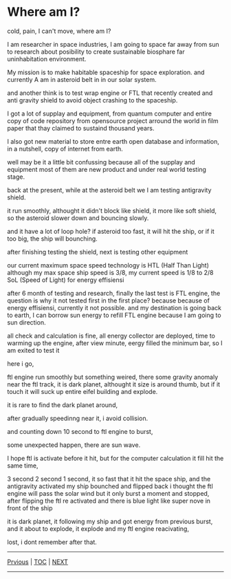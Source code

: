 # Where am I?

cold, pain, I can't move, where am I?

I am researcher in space industries, I am going to space far away from sun to research about posibility to create sustainable biosphare far uninhabitation environment. 

My mission is to make habitable spaceship for space exploration. and currently A am in asteroid belt in in our solar system.

and another think is to test wrap engine or FTL that recently created and anti gravity shield to avoid object crashing to the spaceship.

I got a lot of supplay and equipment, from quantum computer and entire copy of code repository from opensource project arround the world in film paper that thay claimed to sustaind thousand years.

I also got new material to store entre earth open database and information, in a nutshell, copy of internet from earth.

well may be it a little bit confussing because all of the supplay and equipment most of them are new product and under real world testing stage.

back at the present, while at the asteroid belt we I am testing antigravity shield.

it run smoothly, althought it didn't block like shield, it more like soft shield, so the asteroid slower down and bouncing slowly.

and it have a lot of loop hole? if asteroid too fast, it will hit the ship, or if it too big, the ship will bounching.

after finishing testing the shield, next is testing other equipment

our current maximum space speed technology is HTL (Half Than Light) although my max space ship speed is 3/8, my current speed is 1/8 to 2/8 SoL (Speed of Light) for energy effisiensi

after 6 month of testing and research, finally the last test is FTL engine, the question is why it not tested first in the first place? because because of energy effisiensi, currently it not possible. and my destination is going back to earth, I can borrow sun energy to refill FTL engine because I am going to sun direction.

all check and calculation is fine, all energy collector are deployed, time to warming up the engine, after view minute, eergy filled the minimum bar, so I am exited to test it

here i go,

ftl engine run smoothly but something weired, there some gravity anomaly near the ftl track, it is dark planet, althought it size is around thumb, but if it touch it will suck up entire eifel building and explode.

it is rare to find the dark planet around,

after gradually speedinng near it, i avoid collision. 

and counting down 10 second to ftl engine to burst,

some unexpected happen, there are sun wave.

I hope ftl is activate before it hit, but for the computer calculation it fill hit the same time, 

3 second 2 second 1 second, it so fast that it hit the space ship, and the antigravity activated my ship bounched and flipped back i thought the ftl engine will pass the solar wind but it only burst a moment and stopped, after flipping the ftl re activated and there is blue light like super nove in front of the ship

it is dark planet, it following my ship and got energy from previous burst, and it about to explode, it explode and my ftl engine reacivating, 

lost, i dont remember after that.

<hr/>
<p align="center">

[Prvious]() | [TOC](https://github.com/mashanz/project-ens/blob/master/README.md) | [NEXT](https://github.com/mashanz/project-ens/blob/master/chapter_001.md) 

</p>
<hr/>